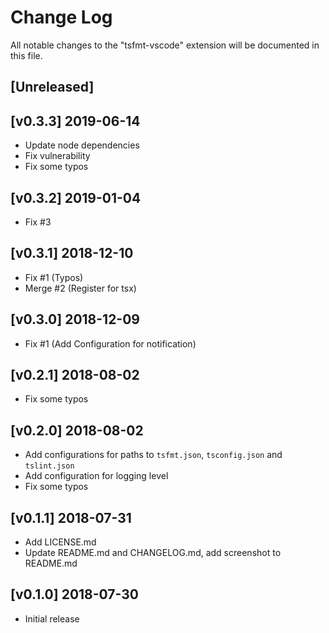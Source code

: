 # Change Log
All notable changes to the "tsfmt-vscode" extension will be documented in this file.

## [Unreleased]

## [v0.3.3] 2019-06-14
- Update node dependencies
- Fix vulnerability
- Fix some typos

## [v0.3.2] 2019-01-04
- Fix #3

## [v0.3.1] 2018-12-10
- Fix #1 (Typos)
- Merge #2 (Register for tsx)

## [v0.3.0] 2018-12-09
- Fix #1 (Add Configuration for notification)

## [v0.2.1] 2018-08-02
- Fix some typos

## [v0.2.0] 2018-08-02
- Add configurations for paths to `tsfmt.json`, `tsconfig.json` and `tslint.json`
- Add configuration for logging level
- Fix some typos

## [v0.1.1] 2018-07-31
- Add LICENSE.md
- Update README.md and CHANGELOG.md, add screenshot to README.md

## [v0.1.0] 2018-07-30
- Initial release
